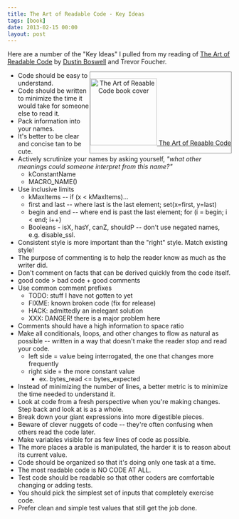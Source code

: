 ```yaml
---
title: The Art of Readable Code - Key Ideas
tags: [book]
date: 2013-02-15 00:00
layout: post
---
```

Here are a number of the "Key Ideas" I pulled from my reading of [The Art of
Readable Code](http://www.amazon.com/The-Readable-Code-Theory-Practice/dp/0596802293) by [Dustin Boswell](http://dustwell.com) and Trevor Foucher.<div style="float:right; border: 1px solid grey; text-align: center;">

<a href="http://www.amazon.com/The-Readable-Code-Theory-Practice/dp/0596802293"><img  width=150 src="http://dustwell.com/images/ArtOfReadableCode.jpg" alt="The Art of Reaable Code book cover"/>
The Art of Reaable Code</a>
</div>

  * Code should be easy to understand.
  * Code should be written to minimize the time it would take for someone else to read it.
  * Pack information into your names.
  * It's better to be clear and concise tan to be cute.
  * Actively scrutinize your names by asking yourself, *"what other meanings could someone interpret from this name?"*
	* kConstantName
	* MACRO_NAME()
  * Use inclusive limits
	* kMaxItems -- if (x < kMaxItems)…
    * first and last -- where last is the last element; set(x=first, y=last)
    * begin and end -- where end is past the last element; for (i = begin; i < end; i++)
    * Booleans - isX, hasY, canZ, shouldP -- don't use negated names, e.g. disable_ssl.
  * Consistent style is more important than the "right" style. Match existing style!
  * The purpose of commenting is to help the reader know as much as the writer did.
  * Don't comment on facts that can be derived quickly from the code itself.
  * good code > bad code + good comments
  * Use common comment prefixes
  	* TODO: stuff I have not gotten to yet
    * FIXME: known broken code (fix for release)
    * HACK: admittedly an inelegant solution
    * XXX: DANGER! there is a major problem here
  * Comments should have a high information to space ratio
  * Make all conditionals, loops, and other changes to flow as natural as possible -- written in a way that doesn't make the reader stop and read your code.
  	* left side = value being interrogated, the one that changes more frequently
    * right side = the more constant value
    	* ex. bytes_read <= bytes_expected
  * Instead of minimizing the number of lines, a better metric is to minimize the time needed to understand it.
  * Look at code from a fresh perspective when you're making changes. Step back and look at is as a whole.
  * Break down your giant expressions into more digestible pieces.
  * Beware of clever nuggets of code -- they're often confusing when others read the code later.
  * Make variables visible for as few lines of code as possible.
  * The more places a arable is manipulated, the harder it is to reason about its current value.
  * Code should be organized so that it's doing only one task at a time.
  * The most readable code is NO CODE AT ALL.
  * Test code should be readable so that other coders are comfortable changing or adding tests.
  * You should pick the simplest set of inputs that completely exercise code.
  * Prefer clean and simple test values that still get the job done.






